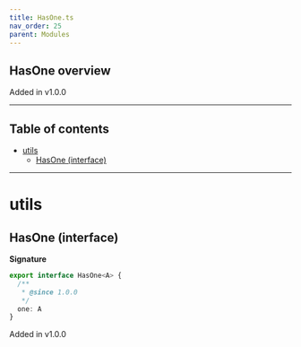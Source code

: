 ```yaml
---
title: HasOne.ts
nav_order: 25
parent: Modules
---
```


## HasOne overview

Added in v1.0.0

---

<h2 class="text-delta">Table of contents</h2>

- [utils](#utils)
  - [HasOne (interface)](#hasone-interface)

---

# utils

## HasOne (interface)

**Signature**

```ts
export interface HasOne<A> {
  /**
   * @since 1.0.0
   */
  one: A
}
```

Added in v1.0.0
